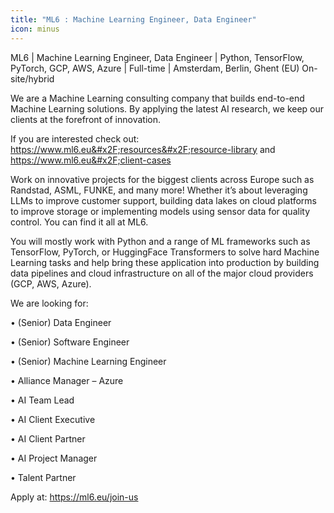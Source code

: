 ```yaml
---
title: "ML6 : Machine Learning Engineer, Data Engineer"
icon: minus
---
```

ML6 | Machine Learning Engineer, Data Engineer | Python, TensorFlow, PyTorch, GCP, AWS, Azure | Full-time | Amsterdam, Berlin, Ghent (EU) On-site&#x2F;hybrid

We are a Machine Learning consulting company that builds end-to-end Machine Learning solutions. By applying the latest AI research, we keep our clients at the forefront of innovation.

If you are interested check out: <a href="https:&#x2F;&#x2F;www.ml6.eu&#x2F;resources&#x2F;resource-library" rel="nofollow">https:&#x2F;&#x2F;www.ml6.eu&#x2F;resources&#x2F;resource-library</a> and <a href="https:&#x2F;&#x2F;www.ml6.eu&#x2F;client-cases" rel="nofollow">https:&#x2F;&#x2F;www.ml6.eu&#x2F;client-cases</a>

Work on innovative projects for the biggest clients across Europe such as Randstad, ASML, FUNKE, and many more! Whether it’s about leveraging LLMs to improve customer support, building data lakes on cloud platforms to improve storage or implementing models using sensor data for quality control. You can find it all at ML6.

You will mostly work with Python and a range of ML frameworks such as TensorFlow, PyTorch, or HuggingFace Transformers to solve hard Machine Learning tasks and help bring these application into production by building data pipelines and cloud infrastructure on all of the major cloud providers (GCP, AWS, Azure).

We are looking for:

• (Senior) Data Engineer

• (Senior) Software Engineer

• (Senior) Machine Learning Engineer

• Alliance Manager – Azure

• AI Team Lead

• AI Client Executive

• AI Client Partner

• AI Project Manager

• Talent Partner

Apply at: <a href="https:&#x2F;&#x2F;ml6.eu&#x2F;join-us" rel="nofollow">https:&#x2F;&#x2F;ml6.eu&#x2F;join-us</a>
